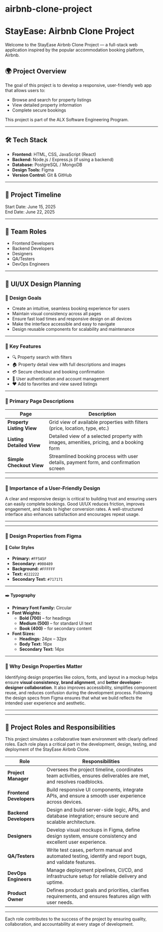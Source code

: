 # airbnb-clone-project
# StayEase: Airbnb Clone Project

Welcome to the StayEase Airbnb Clone Project — a full-stack web application inspired by the popular accommodation booking platform, Airbnb.

## 🌍 Project Overview

The goal of this project is to develop a responsive, user-friendly web app that allows users to:
- Browse and search for property listings
- View detailed property information
- Complete secure bookings

This project is part of the ALX Software Engineering Program.

---

## 🛠️ Tech Stack

- **Frontend:** HTML, CSS, JavaScript (React)
- **Backend:** Node.js / Express.js (if using a backend)
- **Database:** PostgreSQL / MongoDB
- **Design Tools:** Figma
- **Version Control:** Git & GitHub

---

## 📅 Project Timeline
Start Date: June 15, 2025  
End Date: June 22, 2025

---

## 👥 Team Roles

- Frontend Developers
- Backend Developers
- Designers
- QA/Testers
- DevOps Engineers




-----------------------------------------------------------------------------------------------------
## 🎨 UI/UX Design Planning

### 🔹 Design Goals
- Create an intuitive, seamless booking experience for users
- Maintain visual consistency across all pages
- Ensure fast load times and responsive design on all devices
- Make the interface accessible and easy to navigate
- Design reusable components for scalability and maintenance

---

### 🔑 Key Features
- 🔍 Property search with filters
- 🏠 Property detail view with full descriptions and images
- 💳 Secure checkout and booking confirmation
- 🔐 User authentication and account management
- ❤️ Add to favorites and view saved listings

---

### 📄 Primary Page Descriptions

| Page                  | Description                                                                 |
|-----------------------|-----------------------------------------------------------------------------|
| **Property Listing View**  | Grid view of available properties with filters (price, location, type, etc.) |
| **Listing Detailed View**  | Detailed view of a selected property with images, amenities, pricing, and a booking form |
| **Simple Checkout View**   | Streamlined booking process with user details, payment form, and confirmation screen |

---

### 🧠 Importance of a User-Friendly Design
A clear and responsive design is critical to building trust and ensuring users can easily complete bookings. Good UI/UX reduces friction, improves engagement, and leads to higher conversion rates. A well-structured interface also enhances satisfaction and encourages repeat usage.


-----------------------------------------------------------------------------------------------------------


---

### 🎨 Design Properties from Figma

#### 🎨 Color Styles
- **Primary:** `#FF5A5F`  
- **Secondary:** `#008489`  
- **Background:** `#FFFFFF`  
- **Text:** `#222222`  
- **Secondary Text:** `#717171`

---

#### ✒️ Typography
- **Primary Font Family:** Circular
- **Font Weights:**
  - **Bold (700)** – for headings
  - **Medium (500)** – for standard UI text
  - **Book (400)** – for secondary content
- **Font Sizes:**
  - **Headings:** 24px – 32px  
  - **Body Text:** 16px  
  - **Secondary Text:** 14px

---

### 🧩 Why Design Properties Matter

Identifying design properties like colors, fonts, and layout in a mockup helps ensure **visual consistency**, **brand alignment**, and **better developer-designer collaboration**. It also improves accessibility, simplifies component reuse, and reduces confusion during the development process. Following the design specs from Figma ensures that what we build reflects the intended user experience and aesthetic.

------------------------------------------------------------------------------



---

## 👥 Project Roles and Responsibilities

This project simulates a collaborative team environment with clearly defined roles. Each role plays a critical part in the development, design, testing, and deployment of the StayEase Airbnb Clone.

| **Role**            | **Responsibilities**                                                                 |
|---------------------|----------------------------------------------------------------------------------------|
| **Project Manager** | Oversees the project timeline, coordinates team activities, ensures deliverables are met, and resolves roadblocks. |
| **Frontend Developers** | Build responsive UI components, integrate APIs, and ensure a smooth user experience across devices. |
| **Backend Developers** | Design and build server-side logic, APIs, and database integration; ensure secure and scalable architecture. |
| **Designers**        | Develop visual mockups in Figma, define design system, ensure consistency and excellent user experience. |
| **QA/Testers**       | Write test cases, perform manual and automated testing, identify and report bugs, and validate features. |
| **DevOps Engineers** | Manage deployment pipelines, CI/CD, and infrastructure setup for reliable delivery and uptime. |
| **Product Owner**    | Defines product goals and priorities, clarifies requirements, and ensures features align with user needs. |


---

Each role contributes to the success of the project by ensuring quality, collaboration, and accountability at every stage of development.



